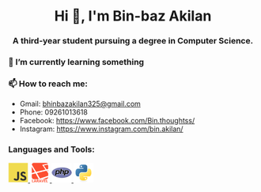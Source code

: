 <h1 align="center">Hi 👋, I'm Bin-baz Akilan</h1>
<h3 align="center">A third-year student pursuing a degree in Computer Science.</h3>

### 🌱 I’m currently learning something
### 📫 How to reach me:
- Gmail: bhinbazakilan325@gmail.com
- Phone: 09261013618
- Facebook: https://www.facebook.com/Bin.thoughtss/
- Instagram: https://www.instagram.com/bin.akilan/



<h3 align="left">Languages and Tools:</h3>
<p align="left"> <a href="https://developer.mozilla.org/en-US/docs/Web/JavaScript" target="_blank" rel="noreferrer"> <img src="https://raw.githubusercontent.com/devicons/devicon/master/icons/javascript/javascript-original.svg" alt="javascript" width="40" height="40"/> </a> <a href="https://laravel.com/" target="_blank" rel="noreferrer"> <img src="https://raw.githubusercontent.com/devicons/devicon/master/icons/laravel/laravel-plain-wordmark.svg" alt="laravel" width="40" height="40"/> </a> <a href="https://www.php.net" target="_blank" rel="noreferrer"> <img src="https://raw.githubusercontent.com/devicons/devicon/master/icons/php/php-original.svg" alt="php" width="40" height="40"/> </a> <a href="https://www.python.org" target="_blank" rel="noreferrer"> <img src="https://raw.githubusercontent.com/devicons/devicon/master/icons/python/python-original.svg" alt="python" width="40" height="40"/> </a> </p>

